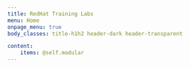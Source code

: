 ```yaml
---
title: RedHat Training Labs
menu: Home
onpage_menu: true
body_classes: title-h1h2 header-dark header-transparent

content:
    items: @self.modular
---
```



